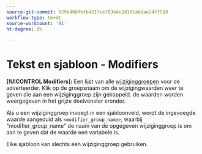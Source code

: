 ```yaml
---
source-git-commit: 029e406fbfb4217ce78364c2d1f1a6dae24ff588
workflow-type: tm+mt
source-wordcount: '81'
ht-degree: 0%

---
```

# Tekst en sjabloon - Modifiers

**[!UICONTROL Modifiers]:** Een lijst van alle [wijziginggroepen](/help/search-social-commerce/campaign-management/inventory-feeds/modifiers-manage.md) voor de adverteerder. Klik op de groepsnaam om de wijzigingwaarden weer te geven die aan een wijziginggroep zijn gekoppeld. de waarden worden weergegeven in het grijze deelvenster eronder.

Als u een wijziginggroep invoegt in een sjabloonveld, wordt de ingevoegde waarde aangeduid als `<modifier_group_name>`, waarbij &quot;modifier_group_name&quot; de naam van de opgegeven wijziginggroep is om aan te geven dat de waarde een variabele is.

Elke sjabloon kan slechts één wijziginggroep gebruiken.

